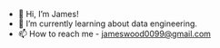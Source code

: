 - 👋 Hi, I’m James!
- 🌱 I’m currently learning about data engineering.
- 📫 How to reach me - jameswood0099@gmail.com

<!---
jameswood1999/jameswood1999 is a ✨ special ✨ repository because its `README.md` (this file) appears on your GitHub profile.
You can click the Preview link to take a look at your changes.
--->
